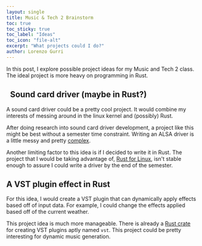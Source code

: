 ```yaml
---
layout: single
title: Music & Tech 2 Brainstorm
toc: true
toc_sticky: true
toc_label: "Ideas"
toc_icon: "file-alt"
excerpt: "What projects could I do?"
author: Lorenzo Gurri
---
```


In this post, I explore possible project ideas for my Music and Tech 2 class. The
ideal project is more heavy on programming in Rust.


## <i class="fa fa-linux"></i> &nbsp; Sound card driver (maybe in Rust?)

A sound card driver could be a pretty cool project. It would combine my interests
  of messing around in the linux kernel and (possibly) Rust. 

After doing research into sound card driver development, a project like this might
  be best without a semester time constraint. Writing an ALSA driver
  is a little messy and pretty [complex](https://www.kernel.org/doc/html/v4.17/sound/kernel-api/writing-an-alsa-driver.html).

Another limiting factor to this idea is if I decided to write it in Rust. The project
  that I would be taking advantage of, [Rust for Linux](https://github.com/Rust-for-Linux/linux),
  isn't stable enough to assure I could write a driver by the end of the semester.


## <i class="fa fa-headphones-alt"></i> A VST plugin effect in Rust

For this idea, I would create a VST plugin that can dynamically apply effects based 
  off of input data. For example, I could change the effects applied based off of the 
  current weather.

This project idea is much more manageable. There is already a [Rust crate](https://docs.rs/vst/0.2.1/vst/)
  for creating VST plugins aptly named `vst`. This project could be pretty 
  interesting for dynamic music generation.
